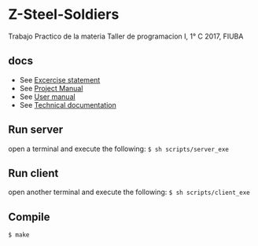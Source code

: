 # Z-Steel-Soldiers
Trabajo Practico de la materia Taller de programacion I, 1° C 2017, FIUBA
## docs
* See [Excercise statement](docs/excercise_statement.pdf)
* See [Project Manual](docs/project_manual/project_manual.pdf)
* See [User manual](docs/user_manual/user_manual.pdf)
* See [Technical documentation](docs/technical_documentation/technical_documentation.pdf)
## Run server
open a terminal and execute the following:
```$ sh scripts/server_exe```
## Run client
open another terminal and execute the following:
```$ sh scripts/client_exe```
## Compile
```$ make```